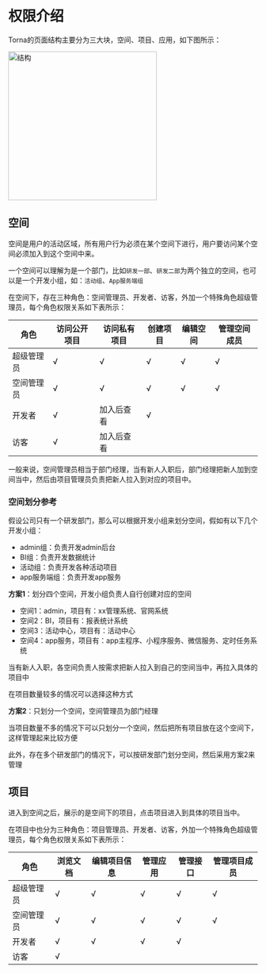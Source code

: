 # 权限介绍

Torna的页面结构主要分为三大块，空间、项目、应用，如下图所示：

<img src="./static/help/images/arc2.png" style="height: 300px" title="结构" />


## 空间

空间是用户的活动区域，所有用户行为必须在某个空间下进行，用户要访问某个空间必须加入到这个空间中来。

一个空间可以理解为是一个部门，比如`研发一部`、`研发二部`为两个独立的空间，也可以是一个开发小组，如：`活动组`、`App服务端组`

在空间下，存在三种角色：空间管理员、开发者、访客，外加一个特殊角色超级管理员，每个角色权限关系如下表所示：

|  角色   | 访问公开项目 | 访问私有项目 | 创建项目   | 编辑空间  | 管理空间成员 |
|  ----  | ----  | ----  | ----  | ----  | ---- |
| 超级管理员  | √  | √ | √ | √ | √ | 
| 空间管理员  | √ | √ | √ |√ | √ | 
| 开发者  | √ | 加入后查看 | √ |  |   |
| 访客  | √ | 加入后查看|  |  |   |

一般来说，空间管理员相当于部门经理，当有新人入职后，部门经理把新人加到空间当中，然后由项目管理员负责把新人拉入到对应的项目中。

### 空间划分参考

假设公司只有一个研发部门，那么可以根据开发小组来划分空间，假如有以下几个开发小组：

- admin组：负责开发admin后台
- BI组：负责开发数据统计
- 活动组：负责开发各种活动项目
- app服务端组：负责开发app服务

**方案1**：划分四个空间，开发小组负责人自行创建对应的空间

- 空间1：admin，项目有：xx管理系统、官网系统
- 空间2：BI，项目有：报表统计系统
- 空间3：活动中心，项目有：活动中心
- 空间4：app服务，项目有：app主程序、小程序服务、微信服务、定时任务系统

当有新人入职，各空间负责人按需求把新人拉入到自己的空间当中，再拉入具体的项目中

在项目数量较多的情况可以选择这种方式

**方案2**：只划分一个空间，空间管理员为部门经理

当项目数量不多的情况下可以只划分一个空间，然后把所有项目放在这个空间下，这样管理起来比较方便

此外，存在多个研发部门的情况下，可以按研发部门划分空间，然后采用方案2来管理

## 项目

进入到空间之后，展示的是空间下的项目，点击项目进入到具体的项目当中。

在项目中也分为三种角色：项目管理员、开发者、访客，外加一个特殊角色超级管理员，每个角色权限关系如下表所示：

|  角色   | 浏览文档 | 编辑项目信息 |  管理应用  | 管理接口 | 管理项目成员   |
|  ----  | ----  | ----  | ----  | ----  | ---- |
| 超级管理员  | √  | √ | √ | √ | √ | 
| 空间管理员 | √ | √  | √ | √ | √ | 
| 开发者 | √ | √  |  √ | √ |
| 访客 | √ |    |  |  |   | 


